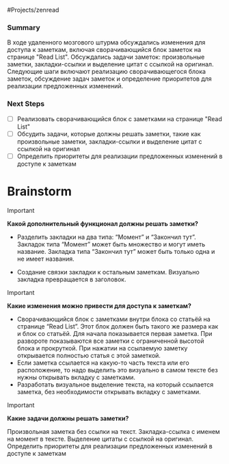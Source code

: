 #Projects/zenread
### Summary

В ходе удаленного мозгового штурма обсуждались изменения для доступа к заметкам, включая сворачивающийся блок заметок на странице "Read List". Обсуждались задачи заметок: произвольные заметки, закладки-ссылки и выделение цитат с ссылкой на оригинал. Следующие шаги включают реализацию сворачивающегося блока заметок, обсуждение задач заметок и определение приоритетов для реализации предложенных изменений.

### Next Steps

- [ ] Реализовать сворачивающийся блок с заметками на странице "Read List"
- [ ] Обсудить задачи, которые должны решать заметки, такие как произвольные заметки, закладки-ссылки и выделение цитат с ссылкой на оригинал
- [ ] Определить приоритеты для реализации предложенных изменений в доступе к заметкам

# Brainstorm

> [!important]  
> **Какой дополнительный функционал должны решать заметки?**
> 
> - Разделить закладки на два типа: “Момент” и “Закончил тут”. Закладок типа “Момент” может быть множество и могут иметь название. Закладка типа “Закончил тут” может быть только одна и не имеет названия.
> 
> - Создание связки закладки к остальным заметкам. Визуально закладка превращается в заголовок.  

> [!important]  
> **Какие изменения можно привести для доступа к заметкам?**
> 
>  - Сворачивающийся блок с заметками внутри блока со статьёй на странице “Read List”. Этот блок должен быть такого же размера как и блок со статьёй. Для начала показывается первая заметка. При развороте показываются все заметки с ограниченной высотой блока и прокруткой. При нажатии на ссылаемую заметку открывается полностью статья с этой заметкой.
>  - Если заметка ссылается на какую-то часть текста или его расположение, то надо выделить это визуально в самом тексте без нужны открывать вкладку с заметками.
>  - Разработать визуальное выделение текста, на который ссылается заметка, без необходимости открывать вкладку с заметками.  

> [!important]  
> **Какие задачи должны решать заметки?**
> 
> Произвольная заметка без ссылки на текст. Закладка-ссылка с именем на момент в тексте. Выделение цитаты с ссылкой на оригинал. Определить приоритеты для реализации предложенных изменений в доступе к заметкам